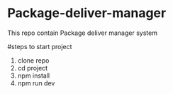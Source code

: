 # Package-deliver-manager
This repo contain Package deliver manager system 

#steps to start project

1. clone repo
2. cd project
3. npm install
4. npm run dev
